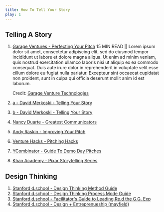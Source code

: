 ```yaml
---
title: How To Tell Your Story
play: 1
---
```


## Telling A Story

  01. [Garage Ventures - Perfecting Your Pitch](01-garage-ventures-perfecting-your-pitch.pdf)
      15 MIN READ || Lorem ipsum dolor sit amet, consectetur adipiscing elit, sed do eiusmod tempor incididunt ut labore et dolore magna aliqua. Ut enim ad minim veniam, quis nostrud exercitation ullamco laboris nisi ut aliquip ex ea commodo consequat. Duis aute irure dolor in reprehenderit in voluptate velit esse cillum dolore eu fugiat nulla pariatur. Excepteur sint occaecat cupidatat non proident, sunt in culpa qui officia deserunt mollit anim id est laborum.
      
      Credit: [Garage Venture Technologies](http://garage.com)
      
  02. [a - David Merkoski - Telling Your Story](02-a-david-merkoski-telling-your-story.pdf)
  02. [b - David Merkoski - Telling Your Story](https://www.youtube.com/watch?v=vBw3bEuB3nk)
  03. [Nancy Duarte - Greatest Communicators](https://www.youtube.com/watch?v=1nYFpuc2Umk)
  04. [Andy Raskin - Improving Your Pitch](https://medium.com/firm-narrative/want-a-better-pitch-watch-this-328b95c2fd0b#.jkv1k4520)
  05. [Venture Hacks - Pitching Hacks](05-venture-hacks-pitching-hacks.pdf)
  06. [YCombinator - Guide To Demo Day Pitches](http://blog.ycombinator.com/guide-to-demo-day-pitches/)
  07. [Khan Academy - Pixar Storytelling Series](https://www.khanacademy.org/partner-content/pixar/storytelling)

## Design Thinking

  01. [Stanford d.school - Design Thinking Method Guide](01-stanford-d.school-design-thinking-method-guide.pdf)
  02. [Stanford d.school - Design Thinking Process Mode Guide](02-stanford-d.school-design-thinking-process-mode-guide.pdf)
  03. [Stanford d.school - Facilitator's Guide to Leading Re.d the G.G. Exp](03-stanford-d.school-facilitator-s-guide-to-leading-re.d-the-g.g.exp.pdf)
  04. [Stanford d.school - Design + Entreprenueship (mayfield)](04-stanford-d.school-design-entreprenueship-mayfield.ppt)

